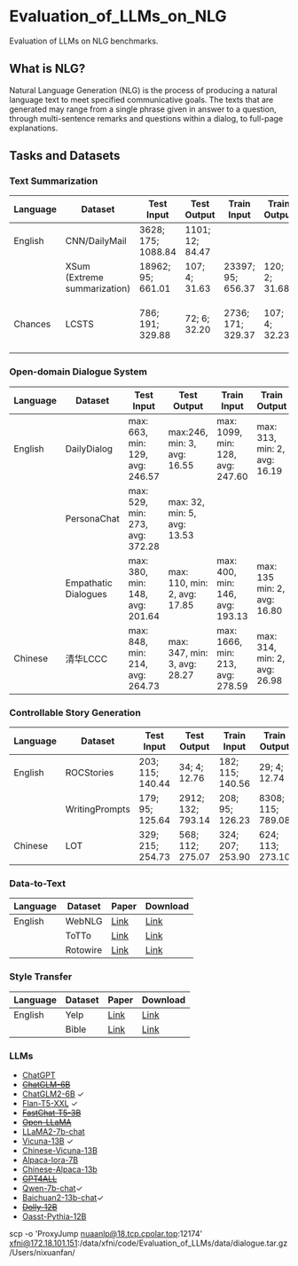 # Evaluation_of_LLMs_on_NLG
Evaluation of LLMs on NLG benchmarks.

## What is NLG?

Natural Language Generation (NLG) is the process of producing a natural language text to meet specified communicative goals. The texts that are generated may range from a single phrase given in answer to a question, through multi-sentence remarks and questions within a dialog, to full-page explanations.

## Tasks and Datasets

### Text Summarization

| Language | Dataset                      | Test Input         | Test Output     | Train Input       | Train Output  | Paper                                          | Download                                                     |
| -------- | ---------------------------- | ------------------ | --------------- | ----------------- | ------------- | ---------------------------------------------- | ------------------------------------------------------------ |
| English  | CNN/DailyMail                | 3628; 175; 1088.84 | 1101; 12; 84.47 |                   |               | [Link](https://arxiv.org/pdf/1602.06023v5.pdf) | [Link](https://github.com/abisee/cnn-dailymail)              |
|          | XSum (Extreme summarization) | 18962; 95; 661.01  | 107; 4; 31.63   | 23397; 95; 656.37 | 120; 2; 31.68 | [Link](https://arxiv.org/pdf/1808.08745v1.pdf) | [Link](https://github.com/EdinburghNLP/XSum/tree/master/XSum-Dataset) |
| Chances  | LCSTS                        | 786; 191; 329.88   | 72; 6; 32.20    | 2736; 171; 329.37 | 107; 4; 32.23 | --                                             | [原始数据](https://www.jianshu.com/p/8f52352f0748?tdsourcetag=s_pcqq_aiomsg) [处理后数据](https://pan.baidu.com/share/init?surl=80aTaZe-5jopVBBJhBrTWg) 提取码：duba |



### Open-domain Dialogue System

| Language | Dataset              | Test Input                      | Test Output                  | Train Input                      | Train Output                 | Paper                                          | Download                                                     |
| -------- | -------------------- | ------------------------------- | ---------------------------- | -------------------------------- | ---------------------------- | ---------------------------------------------- | ------------------------------------------------------------ |
| English  | DailyDialog          | max: 663, min: 129, avg: 246.57 | max:246, min: 3, avg: 16.55  | max: 1099, min: 128, avg: 247.60 | max: 313, min: 2, avg: 16.19 | [Link](https://arxiv.org/pdf/1710.03957v1.pdf) | [Link](http://yanran.li/dailydialog)                         |
|          | PersonaChat          | max: 529, min: 273, avg: 372.28 | max: 32, min: 5, avg: 13.53  |                                  |                              | [Link](https://arxiv.org/abs/1801.07243)       | [Link](https://www.kaggle.com/datasets/atharvjairath/personachat) |
|          | Empathatic Dialogues | max: 380, min: 148, avg: 201.64 | max: 110, min: 2, avg: 17.85 | max: 400, min: 146, avg: 193.13  | max: 135 min: 2, avg: 16.80  | [Link](https://arxiv.org/abs/1811.00207)       | [Link](https://www.kaggle.com/datasets/atharvjairath/empathetic-dialogues-facebook-ai) |
| Chinese  | 清华LCCC             | max: 848, min: 214, avg: 264.73 | max: 347, min: 3, avg: 28.27 | max: 1666, min: 213, avg: 278.59 | max: 314, min: 2, avg: 26.98 | [Link](https://arxiv.org/abs/2008.03946)       | [Link](https://github.com/thu-coai/CDial-GPT)                |



### Controllable Story Generation

| Language | Dataset        | Test Input       | Test Output       | Train Input      | Train Output      | Paper                                                        | Download                                                     |
| -------- | -------------- | ---------------- | ----------------- | ---------------- | ----------------- | ------------------------------------------------------------ | ------------------------------------------------------------ |
| English  | ROCStories     | 203; 115; 140.44 | 34; 4; 12.76      | 182; 115; 140.56 | 29; 4; 12.74      | [Link](https://aclanthology.org/N16-1098.pdf)                | [Link](https://cs.rochester.edu/nlp/rocstories/)             |
|          | WritingPrompts | 179; 95; 125.64  | 2912; 132; 793.14 | 208; 95; 126.23  | 8308; 115; 789.08 | [Link](https://arxiv.org/pdf/1805.04833v1.pdf)               | [Link](https://www.kaggle.com/ratthachat/writing-prompts)    |
| Chinese  | LOT            | 329; 215; 254.73 | 568; 112; 275.07  | 324; 207; 253.90 | 624; 113; 273.10  | [Link](https://direct.mit.edu/tacl/article/doi/10.1162/tacl_a_00469/110537/LOT-A-Story-Centric-Benchmark-for-Evaluating) | [Link](https://cloud.tsinghua.edu.cn/d/0cf033b0c7c049be855d/) |



### Data-to-Text

| Language | Dataset  | Paper                                          | Download                                                  |
| -------- | -------- | ---------------------------------------------- | --------------------------------------------------------- |
| English  | WebNLG   | [Link](https://aclanthology.org/P17-1017.pdf)  | [Link](https://webnlg-challenge.loria.fr/)                |
|          | ToTTo    | [Link](https://arxiv.org/pdf/2004.14373v3.pdf) | [Link](https://github.com/google-research-datasets/totto) |
|          | Rotowire | [Link](https://arxiv.org/pdf/1707.08052v1.pdf) | [Link](https://github.com/harvardnlp/boxscore-data)       |



### Style Transfer

| Language | Dataset | Paper                                                        | Download                                                     |
| -------- | ------- | ------------------------------------------------------------ | ------------------------------------------------------------ |
| English  | Yelp    | [Link](https://arxiv.org/abs/1705.09655)                     | [Link](https://github.com/shentianxiao/language-style-transfer/tree/master) |
|          | Bible   | [Link](https://royalsocietypublishing.org/doi/full/10.1098/rsos.171920) | [Link](https://github.com/keithecarlson/StyleTransferBibleData) |



### LLMs

- [ChatGPT](https://chat.openai.com/auth/login)
- ~~[ChatGLM-6B](https://huggingface.co/THUDM/chatglm-6b)~~
- [ChatGLM2-6B](https://huggingface.co/THUDM/chatglm2-6b)  $\checkmark$ 
- [Flan-T5-XXL](https://huggingface.co/google/flan-t5-xxl) $\checkmark$ 
- ~~[FastChat-T5-3B](https://huggingface.co/lmsys/fastchat-t5-3b-v1.0)~~
- ~~[Open-LLaMA](https://github.com/openlm-research/open_llama)~~
- [LLaMA2-7b-chat](https://huggingface.co/meta-llama/Llama-2-7b-chat-hf) 
- [Vicuna-13B](https://github.com/lm-sys/FastChat) $\checkmark$ 
- [Chinese-Vicuna-13B](https://huggingface.co/Chinese-Vicuna/Chinese-Vicuna-lora-13b-belle-and-guanaco) 
- [Alpaca-lora-7B](https://github.com/tatsu-lab/stanford_alpaca)
- [Chinese-Alpaca-13b](https://github.com/ymcui/Chinese-LLaMA-Alpaca/wiki) 
- ~~[GPT4ALL ](https://huggingface.co/nomic-ai/gpt4all-13b-snoozy?text=My+name+is+Julien+and+I+like+to)~~ 
- [Qwen-7b-chat](https://huggingface.co/Qwen/Qwen-7B-Chat)$\checkmark$ 
- [Baichuan2-13b-chat](https://huggingface.co/baichuan-inc/Baichuan-13B-Chat)$\checkmark$ 
-  ~~[Dolly-12B](https://huggingface.co/databricks/dolly-v2-12b)~~ 
- [Oasst-Pythia-12B ](https://huggingface.co/OpenAssistant) 



scp -o 'ProxyJump nuaanlp@18.tcp.cpolar.top:12174' xfni@172.18.101.151:/data/xfni/code/Evaluation_of_LLMs/data/dialogue.tar.gz  /Users/nixuanfan/

